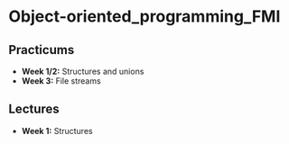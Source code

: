 # Object-oriented_programming_FMI

## Practicums
- **Week 1/2:** Structures and unions
- **Week 3:** File streams

## Lectures
- **Week 1:** Structures
